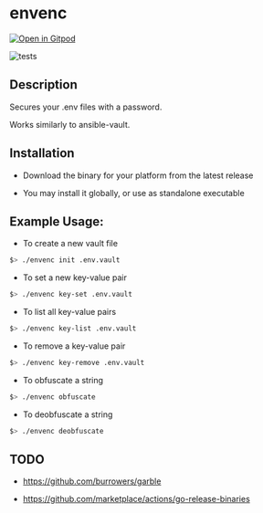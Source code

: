 # envenc 

<a href="https://gitpod.io/#https://github.com/gouniverse/envenc" style="float:right:"><img src="https://gitpod.io/button/open-in-gitpod.svg" alt="Open in Gitpod" loading="lazy"></a>

![tests](https://github.com/gouniverse/envenc/workflows/tests/badge.svg)

## Description

Secures your .env files with a password.

Works similarly to ansible-vault.

## Installation

- Download the binary for your platform from the latest release

- You may install it globally, or use as standalone executable

## Example Usage:

- To create a new vault file

```bash
$> ./envenc init .env.vault
```

- To set a new key-value pair

```bash
$> ./envenc key-set .env.vault
```

- To list all key-value pairs
```bash
$> ./envenc key-list .env.vault
```

- To remove a key-value pair
```bash
$> ./envenc key-remove .env.vault
```

- To obfuscate a string
```bash
$> ./envenc obfuscate
```

- To deobfuscate a string
```bash
$> ./envenc deobfuscate
```


## TODO

- https://github.com/burrowers/garble

- https://github.com/marketplace/actions/go-release-binaries
